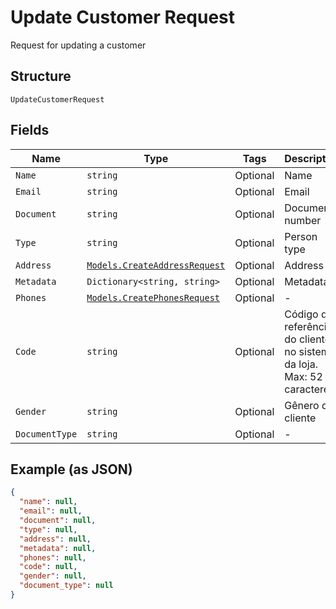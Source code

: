 
# Update Customer Request

Request for updating a customer

## Structure

`UpdateCustomerRequest`

## Fields

| Name | Type | Tags | Description |
|  --- | --- | --- | --- |
| `Name` | `string` | Optional | Name |
| `Email` | `string` | Optional | Email |
| `Document` | `string` | Optional | Document number |
| `Type` | `string` | Optional | Person type |
| `Address` | [`Models.CreateAddressRequest`](../../doc/models/create-address-request.md) | Optional | Address |
| `Metadata` | `Dictionary<string, string>` | Optional | Metadata |
| `Phones` | [`Models.CreatePhonesRequest`](../../doc/models/create-phones-request.md) | Optional | - |
| `Code` | `string` | Optional | Código de referência do cliente no sistema da loja. Max: 52 caracteres |
| `Gender` | `string` | Optional | Gênero do cliente |
| `DocumentType` | `string` | Optional | - |

## Example (as JSON)

```json
{
  "name": null,
  "email": null,
  "document": null,
  "type": null,
  "address": null,
  "metadata": null,
  "phones": null,
  "code": null,
  "gender": null,
  "document_type": null
}
```

